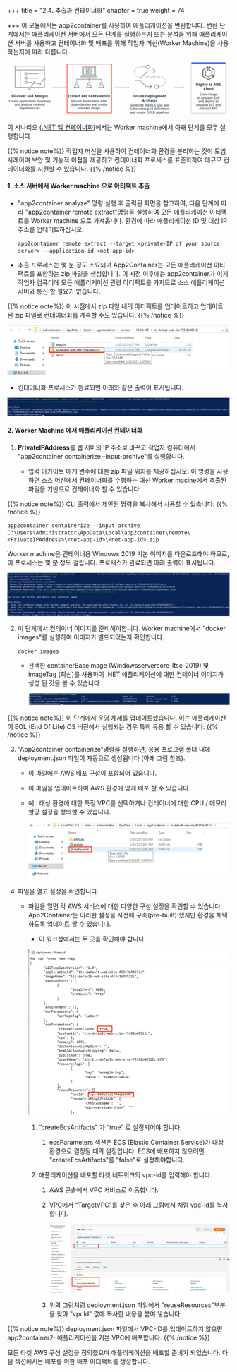 +++
title = "2.4. 추출과 컨테이너화"
chapter = true
weight = 74

+++
이 모듈에서는 app2container를 사용하여 애플리케이션을 변환합니다. 변환 단계에서는 애플리케이션 서버에서 모든 단계를 실행하는지 또는 분석을 위해 애플리케이션 서버를 사용하고 컨테이너화 및 배포를 위해 작업자 머신(Worker Machine)을 사용하는지에 따라 다릅니다.

![net-source-target](images/extract-containerize-overview.ko.png)



이 시나리오 ([.NET 앱 컨테이너화](/ko/net-modernize-your-app/net-containerize-your-app/net-extract-and-containerize.html))에서는 Worker machine에서 아래 단계를 모두 실행합니다.

{{% notice note%}}
작업자 머신을 사용하여 컨테이너화 환경을 분리하는 것이 모범 사례이며 보안 및 기능적 이점을 제공하고 컨테이너화 프로세스를 표준화하여 대규모 컨테이너화를 지원할 수 있습니다.
{{% /notice %}}

#### 1. 소스 서버에서 Worker machine 으로 아티팩트 추출

- "app2container analyze" 명령 실행 후  출력된  화면을 참고하여, 다음 단계에 따라 "app2container remote extract"명령을 실행하여 모든 애플리케이션 아티팩트를 Worker machine 으로 가져옵니다. 환경에 따라 애플리케이션 ID 및 대상 IP 주소를 업데이트하십시오.

  ```
  app2container remote extract --target <private-IP of your source server> --application-id <net-app-id>
  ```

- 추출 프로세스는 몇 분 정도 소요되며 App2Container는 모든 애플리케이션 아티팩트를 포함하는 zip 파일을 생성합니다. 이 시점 이후에는 app2container가 이제 작업자 컴퓨터에 모든 애플리케이션 관련 아티팩트를 가지므로 소스 애플리케이션 서버와 통신 할 필요가 없습니다.

{{% notice note%}}
이 시점에서 zip 파일 내의 아티팩트를 업데이트하고 업데이트 된 zip 파일로 컨테이너화를 계속할 수도 있습니다.
{{% /notice %}}

![net-source-target](images/net-extract-1.ko.png)

   -   컨테이너화 프로세스가 완료되면 아래와 같은 출력이 표시됩니다.

![net-source-target](images/net-extract-2.ko.png)

#### 2. Worker Machine 에서 애플리케이션 컨테이너화

1. **PrivateIPAddress**를 웹 서버의 IP 주소로 바꾸고 작업자 컴퓨터에서 "app2container containerize –input-archive"를 실행합니다.

   - 입력 아카이브 매개 변수에 대한 zip 파일 위치를 제공하십시오. 이 명령을 사용하면 소스 머신에서 컨테이너화를 수행하는 대신 Worker macine에서 추출된 파일을 기반으로 컨테이너화 할 수 있습니다.

{{% notice note%}}
CLI 출력에서 제안된 명령을 복사해서 사용할 수 있습니다.
{{% /notice %}}

```
app2container containerize --input-archive C:\Users\Administrator\AppData\Local\app2container\remote\<PrivateIPAddress>\<net-app-id>\<net-app-id>.zip
```

Worker machine은 컨테이너용 Windows 2019 기본 이미지를 다운로드해야 하므로,  이 프로세스는 몇 분 정도 걸립니다. 프로세스가 완료되면 아래 출력이 표시됩니다.

![net-source-target](images/net-containerize-1.ko.png)

   2. 이 단계에서 컨테이너 이미지를 준비해야합니다. Worker machine에서 "docker images"를 실행하여 이미지가 빌드되었는지 확인합니다.

      ```
      docker images
      ```

      - 선택한 containerBaseImage (Windowsservercore-ltsc-2019) 및 imageTag (최신)를 사용하여 .NET 애플리케이션에 대한 컨테이너 이미지가 생성 된 것을 볼 수 있습니다.

        ![net-source-target](images/net-containerize-2.ko.png)

   {{% notice note%}}
   이 단계에서 운영 체제를 업데이트했습니다. 이는 애플리케이션이 EOL (End Of Life) OS 버전에서 실행되는 경우 특히 유용 할 수 있습니다.
   {{% /notice %}}

   3. “App2container containerize”명령을 실행하면, 응용 프로그램 폴더 내에 deployment.json 파일이 자동으로 생성됩니다 (아래 그림 참조).

      - 이 파일에는 AWS 배포 구성이 포함되어 있습니다.

      - 이 파일을 업데이트하여 AWS 환경에 맞게 배포 할 수 있습니다.

      - 예 : 대상 환경에 대한 특정 VPC를 선택하거나 컨테이너에 대한 CPU / 메모리 할당 설정을 정의할 수 있습니다. 

        ![net-source-target](images/net-containerize-3.ko.png)

   4. 파일을 열고 설정을 확인합니다.

      - 파일을 열면 각 AWS 서비스에 대한 다양한 구성 설정을 확인할 수 있습니다. App2Container는 이러한 설정을 사전에 구축(pre-built) 했지만 환경을 채택하도록 업데이트 할 수 있습니다.

        - 이 워크샵에서는 두 곳을 확인해야 합니다.

        ![net-source-target](images/net-containerize-4.ko.png)

        1. “createEcsArtifacts” 가 “true” 로 설정되어야 합니다. 

           1. ecsParameters 섹션은 ECS (Elastic Container Service)가 대상 환경으로 결정될 때의 설정입니다. ECS에 배포하지 않으려면 "createEcsArtifacts"를 "false"로 설정해야합니다.

        2. 애플리케이션을 배포할 타겟 네트워크의 vpc-id를 입력해야 합니다. 

           1. AWS 콘솔에서 VPC 서비스로 이동합니다. 

           2. VPC에서 “TargetVPC”를 찾은 후 아래 그림에서 처럼 vpc-id를 복사합니다. 

              

              ![net-source-target](images/java-deployment-vpc.ko.png)
           
           3. 위의 그림처럼 deployment.json 파일에서 "reuseResources"부분을 찾아 "vpcId" 값에 복사한 내용을 붙여 넣습니다. 

   {{% notice note%}}
   deployment.json 파일에서 VPC-ID를 업데이트하지 않으면 app2container가 애플리케이션을 기본 VPC에 배포합니다.
   {{% /notice %}}

모든 타겟 AWS 구성 설정을 정의했으며 애플리케이션을 배포할 준비가 되었습니다.
다음 섹션에서는 배포를 위한 배포 아티팩트를 생성합니다.
